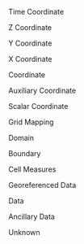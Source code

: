 Time Coordinate 

Z Coordinate 

Y Coordinate 

X Coordinate 

Coordinate
                          
Auxiliary Coordinate 

Scalar Coordinate 

Grid Mapping

Domain
                          
Boundary

Cell Measures

Georeferenced Data
                          
Data

Ancillary Data

Unknown